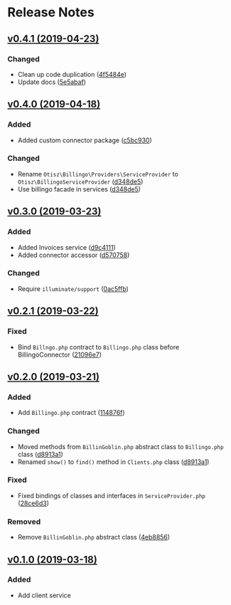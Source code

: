 # Release Notes

## [v0.4.1 (2019-04-23)](https://github.com/Otisz/Laravel-Billingo/compare/v0.4.0...v0.4.1)

### Changed
- Clean up code duplication ([4f5484e](https://github.com/Otisz/Laravel-Billingo/commit/4f5484e258fadabaa916af2424a4eed4f3400a69))
- Update docs ([5e5abaf](https://github.com/Otisz/Laravel-Billingo/commit/5e5abafc70e84ec399c7e9975302feb7385dc891))

## [v0.4.0 (2019-04-18)](https://github.com/Otisz/Laravel-Billingo/compare/v0.3.0...v0.4.0)

### Added
- Added custom connector package ([c5bc930](https://github.com/Otisz/Laravel-Billingo/commit/c5bc9307564dc09b44bac7746f9e3acdaf8bb9b0))

### Changed
- Rename `Otisz\Billingo\Providers\ServiceProvider` to `Otisz\BillingoServiceProvider` ([d348de5](https://github.com/Otisz/Laravel-Billingo/commit/d348de5d20c40cb5294ae979674818aebf283671))
- Use billingo facade in services ([d348de5](https://github.com/Otisz/Laravel-Billingo/commit/d348de5d20c40cb5294ae979674818aebf283671))

## [v0.3.0 (2019-03-23)](https://github.com/Otisz/Laravel-Billingo/compare/v0.2.1...v0.3.0)

### Added
- Added Invoices service ([d9c4111](https://github.com/Otisz/Laravel-Billingo/commit/d9c4111916ffff8618c987617c13170497d9ea5a))
- Added connector accessor ([d570758](https://github.com/Otisz/Laravel-Billingo/commit/d5707586ca08b02182d8e961d710147fa6477d40))

### Changed
- Require `illuminate/support` ([0ac5ffb](https://github.com/Otisz/Laravel-Billingo/commit/0ac5ffbb11cd5a5e9b528eef79701f336ba3b780))

## [v0.2.1 (2019-03-22)](https://github.com/Otisz/Laravel-Billingo/compare/v0.2.0...v0.2.1)

### Fixed
- Bind `Billngo.php` contract to `Billingo.php` class before BillingoConnector ([21096e7](https://github.com/Otisz/Laravel-Billingo/commit/21096e798fb747237e2dd825f52997406a7241c0))

## [v0.2.0 (2019-03-21)](https://github.com/Otisz/Laravel-Billingo/compare/v0.1.0...v0.2.0)

### Added
- Add `Billingo.php` contract ([114876f](https://github.com/Otisz/Laravel-Billingo/commit/114876f27693bc84763354c995ac1b98406626b2))

### Changed
- Moved methods from `BillinGoblin.php` abstract class to `Billingo.php` class ([d8913a1](https://github.com/Otisz/Laravel-Billingo/commit/d8913a11421e2b6d4b8739dc28298dae36ba6812))
- Renamed `show()` to `find()` method in `Clients.php` class ([d8913a1](https://github.com/Otisz/Laravel-Billingo/commit/d8913a11421e2b6d4b8739dc28298dae36ba6812))

### Fixed
- Fixed bindings of classes and interfaces in `ServiceProvider.php` ([28ce6d3](https://github.com/Otisz/Laravel-Billingo/commit/28ce6d33b892c90709d919adaa517ce602935589))

### Removed
- Remove `BillinGoblin.php` abstract class ([4eb8856](https://github.com/Otisz/Laravel-Billingo/commit/4eb8856dc392f0e188d34df0896dfda26ec73af7))

## [v0.1.0 (2019-03-18)](https://github.com/Otisz/Laravel-Billingo)

### Added
- Add client service